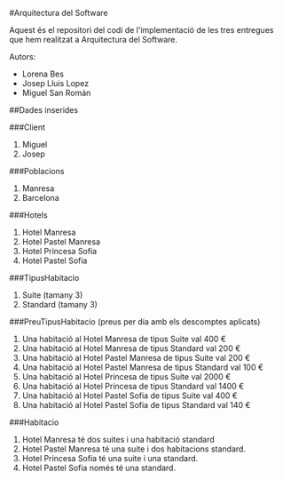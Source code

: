 ﻿#Arquitectura del Software

Aquest és el repositori del codi de l'implementació de les tres entregues que hem realitzat a Arquitectura del Software.

Autors:
+ Lorena Bes
+ Josep Lluis Lopez
+ Miguel San Román

##Dades inserides

###Client

1. Miguel
2. Josep

###Poblacions

1. Manresa
2. Barcelona

###Hotels

1. Hotel Manresa
2. Hotel Pastel Manresa
3. Hotel Princesa Sofia
4. Hotel Pastel Sofia

###TipusHabitacio

1. Suite (tamany 3)
2. Standard (tamany 3)

###PreuTipusHabitacio (preus per dia amb els descomptes aplicats)

1. Una habitació al Hotel Manresa de tipus Suite val 400 €
2. Una habitació al Hotel Manresa de tipus Standard val 200 €
3. Una habitació al Hotel Pastel Manresa de tipus Suite val 200 €
4. Una habitació al Hotel Pastel Manresa de tipus Standard val 100 €
5. Una habitació al Hotel Princesa de tipus Suite val 2000 €
6. Una habitació al Hotel Princesa de tipus Standard val 1400 €
7. Una habitació al Hotel Pastel Sofia de tipus Suite val 400 €
8. Una habitació al Hotel Pastel Sofia de tipus Standard val 140 €

###Habitacio

1. Hotel Manresa té dos suites i una habitació standard
2. Hotel Pastel Manresa té una suite i dos habitacions standard.
3. Hotel Princesa Sofia té una suite i una standard.
4. Hotel Pastel Sofia només té una standard.
